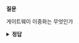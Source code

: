 **질문** 
<!-- 무조건 공백 -->
게이트웨이 이중화는 무엇인가
<!-- 무조건 공백 -->
<details>
<summary><b>정답</b></summary>
<!-- summary 아래 한칸 공백 두어야함 -->
<!-- 무조건 한칸 공백 아래에 두고 정답 입력 -->

게이트웨이를 하나만 쓰게되면 이미 물리적으로는 외부 네트워크와 연결된 다른 장비가 있어도 장애발생시 외부 네트워크 통신이 두절됨.
그래서 둘 다 게이트웨이로 쓸 수 있도록 게이트웨이 이중화 프로토콜(FHRP)로 두 라우터가 실제 IP 외에 가상 IP 주소와 가상 IP에 대한 MAC 주소를 동일하게 갖게하는 것.
이게 바로 게이트웨이 따블화! 이중화!
</details>
